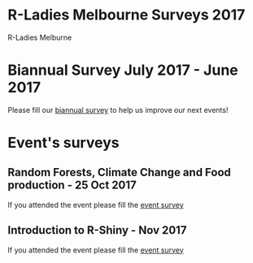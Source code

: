 R-Ladies Melbourne Surveys 2017
================
R-Ladies Melburne

Biannual Survey July 2017 - June 2017
=====================================

Please fill our [biannual survey](https://goo.gl/forms/docYS14Fr7xRipHW2) to help us improve our next events!

Event's surveys
===============

Random Forests, Climate Change and Food production - 25 Oct 2017
----------------------------------------------------------------

If you attended the event please fill the [event survey](https://docs.google.com/forms/d/1Hc87bqycEP0kqiHS-3EbH0B8nRVBdna7P33j6SO98lI/edit)

Introduction to R-Shiny - Nov 2017
----------------------------------

If you attended the event please fill the [event survey](https://docs.google.com/forms/d/1Hc87bqycEP0kqiHS-3EbH0B8nRVBdna7P33j6SO98lI/edit)
